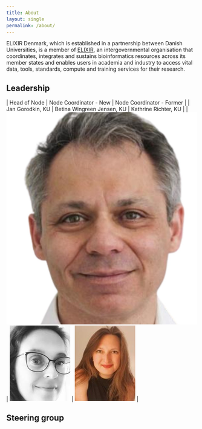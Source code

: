 ```yaml
---
title: About
layout: single
permalink: /about/
---
```


ELIXIR Denmark, which is established in a partnership between Danish Universities, is a member of [ELIXIR](https://elixir-europe.org/), an intergovernmental organisation that coordinates, integrates and sustains bioinformatics resources across its member states and enables users in academia and industry to access vital data, tools, standards, compute and training services for their research. 

## Leadership

| Head of Node | Node Coordinator - New | Node Coordinator - Former |
| Jan Gorodkin, KU | Betina Wingreen Jensen, KU | Kathrine Richter, KU |
| ![Jan Gorodkin](about_Jan-Gorodkin.jpg) | ![Betina Wingreen Jensen](about_Betina-W-Jensen.jpg) | ![Kathrine Richter](about_Kathrine_Richter.jpg) |

## Steering group
